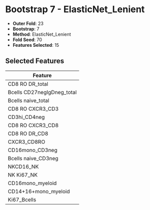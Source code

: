 # Bootstrap 7 - ElasticNet_Lenient

- **Outer Fold**: 23
- **Bootstrap**: 7
- **Method**: ElasticNet_Lenient
- **Fold Seed**: 70
- **Features Selected**: 15

## Selected Features

| Feature |
|---------|
| CD8 RO DR_total |
| Bcells CD27negIgDneg_total |
| Bcells naive_total |
| CD8 RO CXCR3_CD3 |
| CD3hi_CD4neg |
| CD8 RO CXCR3_CD8 |
| CD8 RO DR_CD8 |
| CXCR3_CD8RO |
| CD16mono_CD3neg |
| Bcells naive_CD3neg |
| NKCD16_NK |
| NK Ki67_NK |
| CD16mono_myeloid |
| CD14+16+mono_myeloid |
| Ki67_Bcells |
